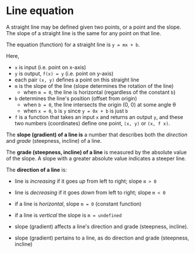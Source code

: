 # Line equation

A straight line may be defined given two points, or a point and the slope. The slope of a straight line is the same for any point on that line.

The equation (function) for a straight line is `y = mx + b`.

Here,
- `x` is input (i.e. point on x-axis)
- `y` is output, `f(x) = y` (i.e. point on y-axis)
- each pair `(x, y)` defines a point on this straight line
- `m` is the slope of the line (slope determines the rotation of the line)
  - when `m = 0`, the line is horizontal (regardless of the constant `b`)
- `b` determines the line's position (offset from origin)
  - when `b = 0`, the line intersects the origin (0, 0) at some angle θ
  - when `x = 0`, `b` is `y` since `y = 0x + b` is just `b`
- `f` is a function that takes an input `x` and returns an output `y`, and these two numbers (coordinates) define one point, `(x, y)` or `(x, f x)`.


The **slope (gradient) of a line is** a number that describes both the *direction* and *grade* (steepness, incline) of a line.

The **grade (steepness, incline) of a line** is measured by the absolute value of the slope. A slope with a greater absolute value indicates a steeper line.

The **direction of a line** is:
- line is *increasing* if it goes *up* from left to right; slope `m > 0`
- line is *decreasing* if it goes *down* from left to right; slope `m < 0`
- if a line is *horizontal*, slope `m = 0` (constant function)
- if a line is *vertical* the slope is `m = undefined`

- slope (gradient) affects a line's direction and grade (steepness, incline).
- slope (gradient) pertains to a line, as do direction and grade (steepness, incline)
